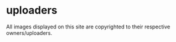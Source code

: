 # uploaders
All images displayed on this site are copyrighted to their respective owners/uploaders.
